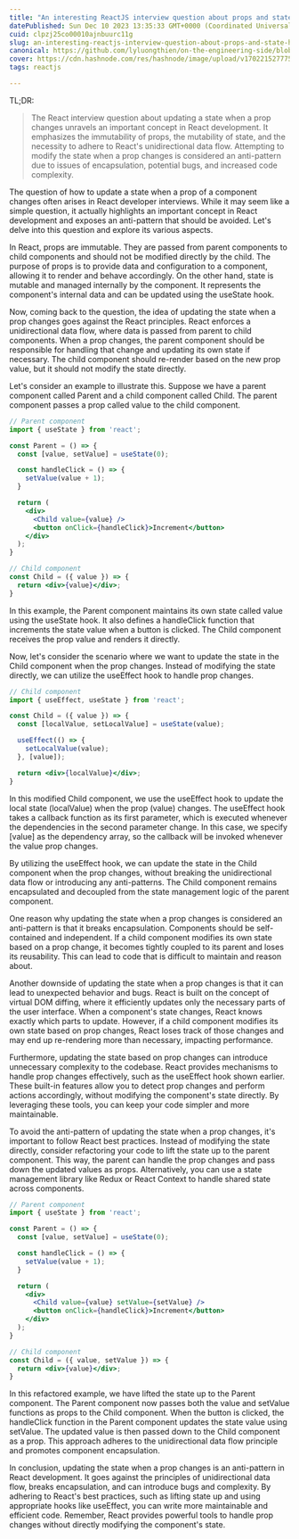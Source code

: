 ```yaml
---
title: "An interesting ReactJS interview question about props and state: How to update a state when a prop of a component change?"
datePublished: Sun Dec 10 2023 13:35:33 GMT+0000 (Coordinated Universal Time)
cuid: clpzj25co00010ajnbuurc11g
slug: an-interesting-reactjs-interview-question-about-props-and-state-how-to-update-a-state-when-a-prop-of-a-component-change
canonical: https://github.com/lyluongthien/on-the-engineering-side/blob/main/react/001.an-interesting-reactjs-interview-question-about-props-and-state.md
cover: https://cdn.hashnode.com/res/hashnode/image/upload/v1702215277758/9124976c-b80c-4430-aace-ab7934058e18.jpeg
tags: reactjs

---
```


TL;DR:

> The React interview question about updating a state when a prop changes unravels an important concept in React development. It emphasizes the immutability of props, the mutability of state, and the necessity to adhere to React's unidirectional data flow. Attempting to modify the state when a prop changes is considered an anti-pattern due to issues of encapsulation, potential bugs, and increased code complexity.


The question of how to update a state when a prop of a component changes often arises in React developer interviews. While it may seem like a simple question, it actually highlights an important concept in React development and exposes an anti-pattern that should be avoided. Let's delve into this question and explore its various aspects.

In React, props are immutable. They are passed from parent components to child components and should not be modified directly by the child. The purpose of props is to provide data and configuration to a component, allowing it to render and behave accordingly. On the other hand, state is mutable and managed internally by the component. It represents the component's internal data and can be updated using the useState hook.

Now, coming back to the question, the idea of updating the state when a prop changes goes against the React principles. React enforces a unidirectional data flow, where data is passed from parent to child components. When a prop changes, the parent component should be responsible for handling that change and updating its own state if necessary. The child component should re-render based on the new prop value, but it should not modify the state directly.

Let's consider an example to illustrate this. Suppose we have a parent component called Parent and a child component called Child. The parent component passes a prop called value to the child component.

```jsx
// Parent component
import { useState } from 'react';

const Parent = () => {
  const [value, setValue] = useState(0);

  const handleClick = () => {
    setValue(value + 1);
  }

  return (
    <div>
      <Child value={value} />
      <button onClick={handleClick}>Increment</button>
    </div>
  );
}

// Child component
const Child = ({ value }) => {
  return <div>{value}</div>;
}
```
In this example, the Parent component maintains its own state called value using the useState hook. It also defines a handleClick function that increments the state value when a button is clicked. The Child component receives the prop value and renders it directly.

Now, let's consider the scenario where we want to update the state in the Child component when the prop changes. Instead of modifying the state directly, we can utilize the useEffect hook to handle prop changes.

```jsx
// Child component
import { useEffect, useState } from 'react';

const Child = ({ value }) => {
  const [localValue, setLocalValue] = useState(value);

  useEffect(() => {
    setLocalValue(value);
  }, [value]);

  return <div>{localValue}</div>;
}
```
In this modified Child component, we use the useEffect hook to update the local state (localValue) when the prop (value) changes. The useEffect hook takes a callback function as its first parameter, which is executed whenever the dependencies in the second parameter change. In this case, we specify [value] as the dependency array, so the callback will be invoked whenever the value prop changes.

By utilizing the useEffect hook, we can update the state in the Child component when the prop changes, without breaking the unidirectional data flow or introducing any anti-patterns. The Child component remains encapsulated and decoupled from the state management logic of the parent component.

One reason why updating the state when a prop changes is considered an anti-pattern is that it breaks encapsulation. Components should be self-contained and independent. If a child component modifies its own state based on a prop change, it becomes tightly coupled to its parent and loses its reusability. This can lead to code that is difficult to maintain and reason about.

Another downside of updating the state when a prop changes is that it can lead to unexpected behavior and bugs. React is built on the concept of virtual DOM diffing, where it efficiently updates only the necessary parts of the user interface. When a component's state changes, React knows exactly which parts to update. However, if a child component modifies its own state based on prop changes, React loses track of those changes and may end up re-rendering more than necessary, impacting performance.

Furthermore, updating the state based on prop changes can introduce unnecessary complexity to the codebase. React provides mechanisms to handle prop changes effectively, such as the useEffect hook shown earlier. These built-in features allow you to detect prop changes and perform actions accordingly, without modifying the component's state directly. By leveraging these tools, you can keep your code simpler and more maintainable.

To avoid the anti-pattern of updating the state when a prop changes, it's important to follow React best practices. Instead of modifying the state directly, consider refactoring your code to lift the state up to the parent component. This way, the parent can handle the prop changes and pass down the updated values as props. Alternatively, you can use a state management library like Redux or React Context to handle shared state across components.

```jsx
// Parent component
import { useState } from 'react';

const Parent = () => {
  const [value, setValue] = useState(0);

  const handleClick = () => {
    setValue(value + 1);
  }

  return (
    <div>
      <Child value={value} setValue={setValue} />
      <button onClick={handleClick}>Increment</button>
    </div>
  );
}

// Child component
const Child = ({ value, setValue }) => {
  return <div>{value}</div>;
}
```
In this refactored example, we have lifted the state up to the Parent component. The Parent component now passes both the value and setValue functions as props to the Child component. When the button is clicked, the handleClick function in the Parent component updates the state value using setValue. The updated value is then passed down to the Child component as a prop. This approach adheres to the unidirectional data flow principle and promotes component encapsulation.

In conclusion, updating the state when a prop changes is an anti-pattern in React development. It goes against the principles of unidirectional data flow, breaks encapsulation, and can introduce bugs and complexity. By adhering to React's best practices, such as lifting state up and using appropriate hooks like useEffect, you can write more maintainable and efficient code. Remember, React provides powerful tools to handle prop changes without directly modifying the component's state.